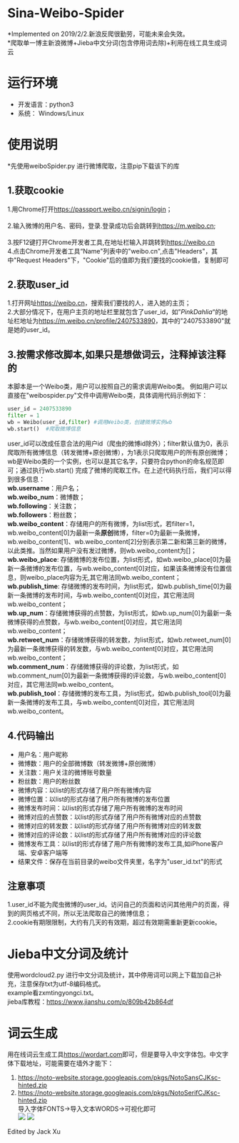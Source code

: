 # Sina-Weibo-Spider
*Implemented on 2019/2/2.新浪反爬很勤劳，可能未来会失效。  
*爬取单一博主新浪微博+Jieba中文分词(包含停用词去除)+利用在线工具生成词云

# 运行环境
- 开发语言：python3
- 系统： Windows/Linux

# 使用说明  
*先使用weiboSpider.py 进行微博爬取，注意pip下载该下的库
## 1.获取cookie
1.用Chrome打开<https://passport.weibo.cn/signin/login>；<br>  
2.输入微博的用户名、密码，登录.登录成功后会跳转到<https://m.weibo.cn>;<br>  
3.按F12键打开Chrome开发者工具,在地址栏输入并跳转到<https://weibo.cn>  
4.点击Chrome开发者工具“Name"列表中的"weibo.cn",点击"Headers"，其中"Request Headers"下，"Cookie"后的值即为我们要找的cookie值，复制即可

## 2.获取user_id
1.打开网址<https://weibo.cn>，搜索我们要找的人，进入她的主页；<br>
2.大部分情况下，在用户主页的地址栏里就包含了user_id，如”_PinkDahlia_“的地址栏地址为<https://m.weibo.cn/profile/2407533890>，其中的"2407533890"就是她的user_id。

## 3.按需求修改脚本,如果只是想做词云，注释掉该注释的
本脚本是一个Weibo类，用户可以按照自己的需求调用Weibo类。
例如用户可以直接在"weibospider.py"文件中调用Weibo类，具体调用代码示例如下：
```python
user_id = 2407533890
filter = 1
wb = Weibo(user_id,filter) #调用Weibo类，创建微博实例wb
wb.start()  #爬取微博信息
```
user_id可以改成任意合法的用户id（爬虫的微博id除外）；filter默认值为0，表示爬取所有微博信息（转发微博+原创微博），为1表示只爬取用户的所有原创微博；wb是Weibo类的一个实例，也可以是其它名字，只要符合python的命名规范即可；通过执行wb.start() 完成了微博的爬取工作。在上述代码执行后，我们可以得到很多信息：<br>
**wb.username**：用户名；<br>
**wb.weibo_num**：微博数；<br>
**wb.following**：关注数；<br>
**wb.followers**：粉丝数；<br>
**wb.weibo_content**：存储用户的所有微博，为list形式，若filter=1， wb.weibo_content[0]为最新一条**原创**微博，filter=0为最新一条微博，wb.weibo_content[1]、wb.weibo_content[2]分别表示第二新和第三新的微博，以此类推。当然如果用户没有发过微博，则wb.weibo_content为[]；<br>
**wb.weibo_place**: 存储微博的发布位置，为list形式，如wb.weibo_place[0]为最新一条微博的发布位置，与wb.weibo_content[0]对应，如果该条微博没有位置信息，则weibo_place内容为无,其它用法同wb.weibo_content；<br>
**wb.publish_time**: 存储微博的发布时间，为list形式，如wb.publish_time[0]为最新一条微博的发布时间，与wb.weibo_content[0]对应，其它用法同wb.weibo_content；<br>
**wb.up_num**：存储微博获得的点赞数，为list形式，如wb.up_num[0]为最新一条微博获得的点赞数，与wb.weibo_content[0]对应，其它用法同wb.weibo_content；<br>
**wb.retweet_num**：存储微博获得的转发数，为list形式，如wb.retweet_num[0]为最新一条微博获得的转发数，与wb.weibo_content[0]对应，其它用法同wb.weibo_content；<br>
**wb.comment_num**：存储微博获得的评论数，为list形式，如wb.comment_num[0]为最新一条微博获得的评论数，与wb.weibo_content[0]对应，其它用法同wb.weibo_content。<br>
**wb.publish_tool**：存储微博的发布工具，为list形式，如wb.publish_tool[0]为最新一条微博的发布工具，与wb.weibo_content[0]对应，其它用法同wb.weibo_content。

## 4.代码输出
- 用户名：用户昵称
- 微博数：用户的全部微博数（转发微博+原创微博）
- 关注数：用户关注的微博账号数量
- 粉丝数：用户的粉丝数
- 微博内容：以list的形式存储了用户所有微博内容
- 微博位置：以list的形式存储了用户所有微博的发布位置
- 微博发布时间：以list的形式存储了用户所有微博的发布时间
- 微博对应的点赞数：以list的形式存储了用户所有微博对应的点赞数
- 微博对应的转发数：以list的形式存储了用户所有微博对应的转发数
- 微博对应的评论数：以list的形式存储了用户所有微博对应的评论数
- 微博发布工具：以list的形式存储了用户所有微博的发布工具,如iPhone客户端、安卓客户端等
- 结果文件：保存在当前目录的weibo文件夹里，名字为"user_id.txt"的形式

## 注意事项
1.user_id不能为爬虫微博的user_id。访问自己的页面和访问其他用户的页面，得到的网页格式不同，所以无法爬取自己的微博信息；<br>
2.cookie有期限限制，大约有几天的有效期，超过有效期需重新更新cookie。

# Jieba中文分词及统计
使用wordcloud2.py 进行中文分词及统计，其中停用词可以网上下载加自己补充，注意保存txt为utf-8编码格式。  
example看zxmtingyongci.txt。  
jieba库教程：<https://www.jianshu.com/p/809b42b864df>



# 词云生成
用在线词云生成工具<https://wordart.com>即可，但是要导入中文字体包。中文字体下载地址，可能需要在墙外才能下：  
1. <https://noto-website.storage.googleapis.com/pkgs/NotoSansCJKsc-hinted.zip>
2. <https://noto-website.storage.googleapis.com/pkgs/NotoSerifCJKsc-hinted.zip>  
导入字体FONTS->导入文本WORDS->可视化即可  
![](https://github.com/lemoshu/Sina-Weibo-Spider/blob/master/loveframe.png)
![](https://github.com/lemoshu/Sina-Weibo-Spider/blob/master/wordcloud.png)  

    
    
Edited by Jack Xu
